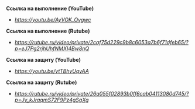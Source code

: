 **Ссылка на выполнение (YouTube)**
- *https://youtu.be/AyVOK_Ovgwc*

**Ссылка на выполнение (Rutube)**
- *https://rutube.ru/video/private/2caf75d229c9b8c6053a7b6f71dfeb65/?p=eJ7Pg2rjhUhfNMXI4Bw8nQ*

**Ссылка на защиту (YouTube)**
- *https://youtu.be/vtTBhvUqvAA*

**Ссылка на защиту (Rutube)**
- *https://rutube.ru/video/private/26a055f02893b0ff6cab04113080d745/?p=Jv_kJraqmS72F9Pz4gSgXg*
